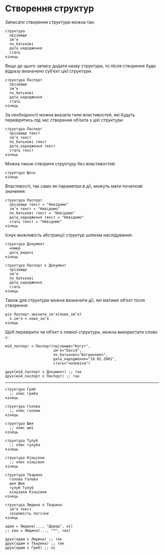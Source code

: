 # Створення структур

Записати створення <keyword>структури</keyword> можна так:

```мавка
структура
  прізвище
  імʼя
  по_батькові
  дата_народження
  стать
кінець
```

<keyword>Якщо</keyword> до цього запису додати назву <keyword>структури</keyword>, то після створення буде відразу
визначено субʼєкт цієї <keyword>структури</keyword>:

```мавка
структура Паспорт
  прізвище
  імʼя
  по_батькові
  дата_народження
  стать
кінець
```

За необхідності можна вказати типи властивостей, які будуть перевірятись під час створення обʼєкта з цієї структури:

```мавка
структура Паспорт
  прізвище текст
  імʼя текст
  по_батькові текст
  дата_народження текст
  стать текст
кінець
```

Можна також створити структуру без властивостей:

```мавка
структура Щось
кінець
```

Властивості, так само <keyword>як</keyword> параметри в <keyword>дії</keyword>, можуть мати початкові значення:

```мавка
структура Паспорт
  прізвище текст = "Невідомо"
  імʼя текст = "Невідомо"
  по_батькові текст = "Невідомо"
  дата_народження текст = "Невідомо"
  стать текст = "Невідомо"
кінець
```

Існує можливість абстракції <keyword>структур</keyword> шляхом наслідування:

```мавка
структура Документ
  номер
  дата_видачі
кінець

структура Паспорт є Документ
  прізвище
  імʼя
  по_батькові
  дата_народження
  стать
кінець
```

Також для <keyword>структури</keyword> можна визначити <keyword>дії</keyword>, які матиме обʼєкт після створення:

```мавка
дія Паспорт.змінити_імʼя(нове_імʼя)
  я.імʼя = нове_імʼя
кінець
```

Щоб перевірити чи обʼєкт <keyword>є</keyword> певної <keyword>структури</keyword>, можна використати слово `є`:

```мавка
мій_паспорт = Паспорт(прізвище="Когут",
                      імʼя="David",
                      по_батькові="Богданович",
                      дата_народження="10.02.2001",
                      стать="чоловіча")

друк(мій_паспорт є Документ) ;; так
друк(мій_паспорт є Паспорт) ;; так
```

---

```мавка
структура Гриб
  ;; опис гриба
кінець

структура Голова
  ;; опис голови
кінець

структура Шия
  ;; опис шиї
кінець

структура Тулуб
  ;; опис тулуба
кінець

структура Кінцівки
  ;; опис кінцівок
кінець

структура Тварина
  голова Голова
  шия Шия
  тулуб Тулуб
  кінцівки Кінцівки
кінець

структура Людина є Тварина
  імʼя текст
  свідомість логічне
кінець

адам = Людина(..., "Давид", ні)
;; єва = Людина(..., "*", так)

друк(адам є Людина) ;; так
друк(адам є Тварина) ;; так
друк(адам є Гриб) ;; ні
```
